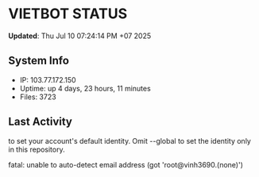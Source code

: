 # VIETBOT STATUS
**Updated**: Thu Jul 10 07:24:14 PM +07 2025

## System Info
- IP: 103.77.172.150
- Uptime: up 4 days, 23 hours, 11 minutes
- Files: 3723

## Last Activity

to set your account's default identity.
Omit --global to set the identity only in this repository.

fatal: unable to auto-detect email address (got 'root@vinh3690.(none)')
